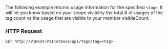 The following example returns usage information for the specified `<tag>`. It will let you know based on your scope visibility the total # of usages of the tag count vs the usage that are visible to your member visibleCount.

### HTTP Request

`GET http://V1Host/V1Instance/api/tags?tag=<tag>`